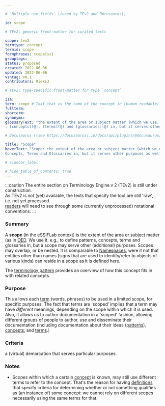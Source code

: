 ```yaml
---

# `Multiple-use fields` \(used by TEv2 and Docusaurus\)

id: scope

# TEv2: generic front-matter for curated texts

scope: tev2
termtype: concept
termid: scope
formphrases: scope{ss}
grouptags:
status: proposed
created: 2022-06-06
updated: 2022-06-06
vsntag: v0.1
contributors: RieksJ

# TEv2: type-specific front-matter for type `concept`

isa:
term: scope # Text that is the name of the concept in (human readable) texts.
fullterm:
shorterm:
synonyms:
glossaryText: "the extent of the area or subject matter (which we use, e.g., to define [patterns](@)
, [concepts](@), [terms](@) and [glossaries](@) in, but it serves other purposes as well)."

# Docusaurus \(see https://docusaurus\.io/docs/api/plugins/@docusaurus/plugin-content-docs#markdown-front-matter\):

title: "Scope"
hoverText: "Scope: the extent of the area or subject matter (which we use, e.g., to define Patterns,
Concepts, Terms and Glossaries in, but it serves other purposes as well)."

# sidebar_label:

# hide_table_of_contents: true
---
```


:::caution
The entire section on Terminology Engine v 2 (TEv2) is still under construction.\
As TEv2 is not (yet) available, the texts that specify the tool are still 'raw', i.e. not yet
processed.\
[readers](@) will need to see through some (currently unprocessed) notational
conventions.
:::

### Summary

A **scope** (in the eSSIFLab context) is the extent of the area or subject matter (as
in [OED](https://www.lexico.com/definition/scope). We use it, e.g., to define patterns, concepts,
terms and glossaries in, but a scope may serve other (additional) purposes. Scopes may overlap, or
be nested. It is comparable to [Namespaces](https://en.wikipedia.org/wiki/Namespace), were it not
that entities other than names (signs that are used to identify/refer to objects of various kinds)
can reside in a scope as it is defined here.

The [terminology pattern](pattern-terminology@) provides an overview of how this concept fits in
with related concepts.

### Purpose

This allows each [term](@) (words, phrases) to be used in a limited scope, for specific purposes.
The fact that terms are 'scoped' implies that a term may have _different_ meanings, depending on the
scope within which it is used. Also, it allows us to author documentation in a 'scoped' fashion,
allowing different groups of people to author, use and disseminate their documentation (including
documentation about their ideas ([patterns](@)), [concepts](@), and [terms](@).)

### Criteria

a (virtual) demarcation that serves particular purposes.

### Notes

- Scopes within which a certain [concept](@) is known, may still use different terms to refer to the
  concept. That's the reason for having [definitions](@) that specify criteria for determining
  whether or not something qualifies as (an instance of) some concept: we cannot rely on different
  scopes necessarily using the same terms for that.
